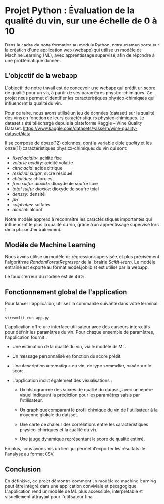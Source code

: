 # Projet Python : Évaluation de la qualité du vin, sur une échelle de 0 à 10
Dans le cadre de notre formation au module Python, notre examen porte sur la création d'une application web (webapp) qui utilise un modèle de Machine Learning (ML), avec apprentissage supervisé, afin de répondre à une problématique donnée.

## L'objectif de la webapp
L'objectif de notre travail est de concevoir une webapp qui prédit un score de qualité pour un vin, à partir de ses paramètres physico-chimiques. Ce projet nous permet d'identifier les caractéristiques physico-chimiques qui influencent la qualité du vin.

Pour ce faire, nous avons utilisé un jeu de données (dataset) sur la qualité des vins en fonction de leurs caractéristiques physico-chimiques. Le dataset a été téléchargé depuis la plateforme Kaggle – Wine Quality Dataset. https://www.kaggle.com/datasets/yasserh/wine-quality-dataset/data

Il se compose de douze(12) colonnes, dont la variable cible *quality* et les  onze(11) caractéristiques physico-chimiques du vin qui sont:
- *fixed acidity*: acidité fixe
- *volatile acidity*: acidité volatile
- *citric acid*: acide citrique
- *residual sugar*: sucre résiduel
- *chlorides*: chlorures
- *free sulfur dioxide*: dioxyde de soufre libre
- *total sulfur dioxide*: dioxyde de soufre total
- *density*: densité
- *pH*
- *sulphates*: sulfates
- *alcohol*: alcool

Notre modèle apprend à reconnaître les caractéristiques importantes qui influencent le plus la qualité du vin, grâce à un apprentissage supervisé lors de la phase d'entraînement.

## Modèle de Machine Learning
Nous avons utilisé un modèle de régression supervisée, et plus précisément l'algorithme *RandomForestRegressor* de la librairie *Scikit-learn*. Le modèle entraîné est exporté au format model.joblib et est utilisé par la webapp.

Le taux d'erreur du modèle est de 46%. 

## Fonctionnement global de l'application
Pour lancer l'application, utilisez la commande suivante dans votre terminal :

``streamlit run app.py``

L'application offre une interface utilisateur avec des curseurs interactifs pour définir les paramètres du vin.
Pour chaque ensemble de paramètres, l'application fournit :

* Une estimation de la qualité du vin, via le modèle de ML.

* Un message personnalisé en fonction du score prédit.

* Une description automatique du vin, de type sommelier, basée sur le score.

* L'application inclut également des visualisations :

    - Un histogramme des scores de qualité du dataset, avec un repère visuel indiquant la prédiction pour les paramètres saisis par l'utilisateur.

    - Un graphique comparant le profil chimique du vin de l'utilisateur à la moyenne globale du dataset.

    - Une carte de chaleur des corrélations entre les caractéristiques physico-chimiques et la qualité du vin.

    - Une jauge dynamique représentant le score de qualité estimé.

En plus, nous avons mis un lien qui permet d'exporter les résultats de l'analyse au format CSV.

## Conclusion
En définitive, ce projet démontre comment un modèle de machine learning peut être intégré dans une application conviviale et pédagogique. L'application rend un modèle de ML plus accessible, interprétable et visuellement attrayant pour l'utilisateur final.